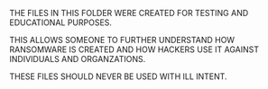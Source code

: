 THE FILES IN THIS FOLDER WERE CREATED FOR TESTING AND EDUCATIONAL PURPOSES.

THIS ALLOWS SOMEONE TO FURTHER UNDERSTAND HOW RANSOMWARE IS CREATED AND HOW HACKERS USE IT AGAINST
INDIVIDUALS AND ORGANZATIONS.

THESE FILES SHOULD NEVER BE USED WITH ILL INTENT.
